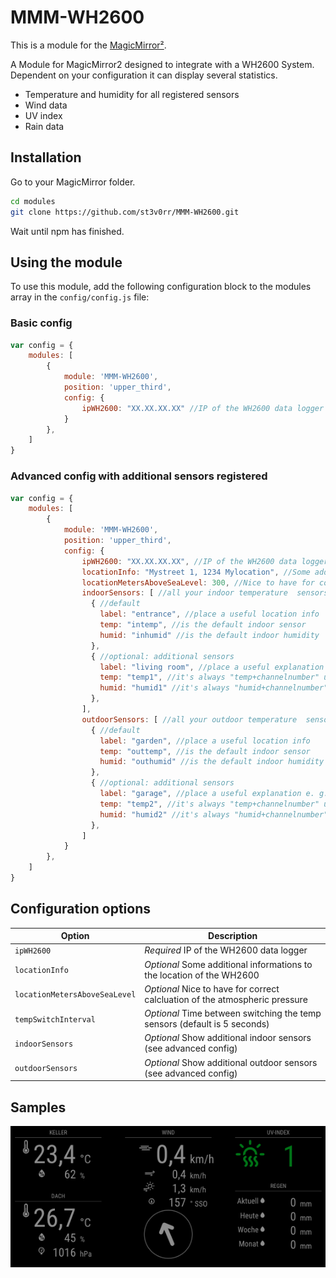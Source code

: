# MMM-WH2600

This is a module for the [MagicMirror²](https://github.com/MichMich/MagicMirror/).

A Module for MagicMirror2 designed to integrate with a WH2600 System. Dependent on your configuration it can display several statistics.

- Temperature and humidity for all registered sensors
- Wind data
- UV index
- Rain data

## Installation
Go to your MagicMirror folder.
```bash
cd modules
git clone https://github.com/st3v0rr/MMM-WH2600.git
```
Wait until npm has finished.

## Using the module

To use this module, add the following configuration block to the modules array in the `config/config.js` file:

### Basic config
```js
var config = {
    modules: [
        {
            module: 'MMM-WH2600',
            position: 'upper_third',
            config: {
                ipWH2600: "XX.XX.XX.XX" //IP of the WH2600 data logger
            }
        },
    ]
}
```

### Advanced config with additional sensors registered
```js
var config = {
    modules: [
        {
            module: 'MMM-WH2600',
            position: 'upper_third',
            config: {
                ipWH2600: "XX.XX.XX.XX", //IP of the WH2600 data logger
                locationInfo: "Mystreet 1, 1234 Mylocation", //Some additional informations to the location of the WH2600
                locationMetersAboveSeaLevel: 300, //Nice to have for correct calcluation of the atmospheric pressure
                indoorSensors: [ //all your indoor temperature  sensors
                  { //default
                    label: "entrance", //place a useful location info
                    temp: "intemp", //is the default indoor sensor
                    humid: "inhumid" //is the default indoor humidity
                  },
                  { //optional: additional sensors
                    label: "living room", //place a useful explanation e. g. "living room"
                    temp: "temp1", //it's always "temp+channelnumber" up to 8
                    humid: "humid1" //it's always "humid+channelnumber" up to 8
                  },
                ],
                outdoorSensors: [ //all your outdoor temperature  sensors
                  { //default
                    label: "garden", //place a useful location info
                    temp: "outtemp", //is the default indoor sensor
                    humid: "outhumid" //is the default indoor humidity
                  },
                  { //optional: additional sensors
                    label: "garage", //place a useful explanation e. g. "living room"
                    temp: "temp2", //it's always "temp+channelnumber" up to 8
                    humid: "humid2" //it's always "humid+channelnumber" up to 8
                  },
                ]
            }
        },
    ]
}
```


## Configuration options

| Option                            | Description
|-----------------                  |-----------
| `ipWH2600`                        | *Required* IP of the WH2600 data logger
| `locationInfo`                    | *Optional* Some additional informations to the location of the WH2600
| `locationMetersAboveSeaLevel`     | *Optional* Nice to have for correct calcluation of the atmospheric pressure
| `tempSwitchInterval`              | *Optional* Time between switching the temp sensors (default is 5 seconds)
| `indoorSensors`                   | *Optional* Show additional indoor sensors (see advanced config)
| `outdoorSensors`                  | *Optional* Show additional outdoor sensors (see advanced config)

## Samples
![alt text](https://github.com/st3v0rr/MMM-WH2600/raw/main/docs/WH2600.png "Example")
